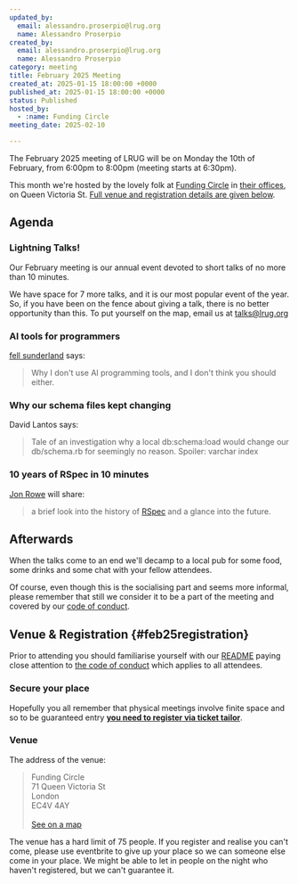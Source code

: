 ```yaml
---
updated_by:
  email: alessandro.proserpio@lrug.org
  name: Alessandro Proserpio
created_by:
  email: alessandro.proserpio@lrug.org
  name: Alessandro Proserpio
category: meeting
title: February 2025 Meeting
created_at: 2025-01-15 18:00:00 +0000
published_at: 2025-01-15 18:00:00 +0000
status: Published
hosted_by:
  - :name: Funding Circle
meeting_date: 2025-02-10

---
```


The February 2025 meeting of LRUG will be on Monday the 10th of
February, from 6:00pm to 8:00pm (meeting starts at 6:30pm).

This month we're hosted by the lovely folk at [Funding
Circle](https://fundingcircle.com) in [their offices][fc-venue], on Queen
Victoria St. [Full venue and registration details are given below](#feb25registration).

## Agenda

### Lightning Talks!

Our February meeting is our annual event devoted to short talks of no more
than 10 minutes.

We have space for 7 more talks, and it is our most popular event of the year. So, if you have been on the fence about giving a talk, there is no better opportunity than this. To put yourself on the map, email us at [talks@lrug.org](mailto:talks@lrug.org)

### AI tools for programmers

[fell sunderland](https://www.fellsunder.land/) says:

> Why I don't use AI programming tools, and I don't think you should either.

### Why our schema files kept changing

David Lantos says:

> Tale of an investigation why a local db:schema:load would change our
> db/schema.rb for seemingly no reason. Spoiler: varchar index

### 10 years of RSpec in 10 minutes

[Jon Rowe](https://jonrowe.co.uk) will share:

> a brief look into the history of [RSpec](https://rspec.info) and a glance into the future.

## Afterwards

When the talks come to an end we'll decamp to a local pub for some food, some
drinks and some chat with your fellow attendees.

Of course, even though this is the socialising part and seems more
informal, please remember that still we consider it to be a part of the
meeting and covered by our [code of conduct](http://readme.lrug.org/#code-of-conduct).

## Venue & Registration {#feb25registration}

Prior to attending you should familiarise yourself with our
[README](http://readme.lrug.org/) paying close attention to [the code of
conduct](http://readme.lrug.org/#code-of-conduct) which applies to all
attendees.

### Secure your place

Hopefully you all remember that physical meetings involve finite space and so to be guaranteed entry **[you need to register via ticket tailor][february2025-ticket-tailor]**.

### Venue

The address of the venue:

> Funding Circle<br/>71 Queen Victoria St<br/>London<br/>EC4V 4AY<br/><br/>[See on a map][fc-venue]

The venue has a hard limit of 75 people.  If you register and realise you
can't come, please use eventbrite to give up your place so we can someone
else come in your place.  We might be able to let in people on the night
who haven't registered, but we can't guarantee it.

[fc-venue]: https://goo.gl/maps/gVwnprtjhNKoK2AJ8
[february2025-ticket-tailor]: https://buytickets.at/lrug/1537576
